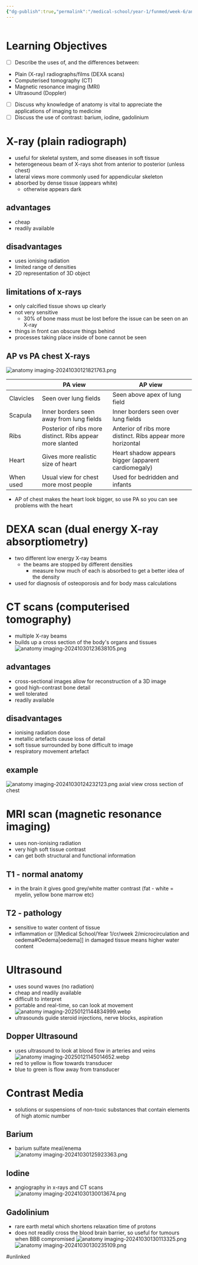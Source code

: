 ```yaml
---
{"dg-publish":true,"permalink":"/medical-school/year-1/funmed/week-6/anatomy-imaging/","tags":["funmed"],"updated":"2025-01-21T14:50:51.797+00:00"}
---
```


```table-of-contents
```
# Learning Objectives
- [ ] Describe the uses of, and the differences between:
- Plain (X-ray) radiographs/films (DEXA scans)
- Computerised tomography (CT)
- Magnetic resonance imaging (MRI)
- Ultrasound (Doppler)
- [ ] Discuss why knowledge of anatomy is vital to appreciate the applications of imaging to medicine
- [ ] Discuss the use of contrast: barium, iodine, gadolinium

# X-ray (plain radiograph)
- useful for skeletal system, and some diseases in soft tissue
- heterogeneous beam of X-rays shot from anterior to posterior (unless chest)
- lateral views more commonly used for appendicular skeleton
- absorbed by dense tissue (appears white)
	- otherwise appears dark

## advantages
- cheap
- readily available
## disadvantages
- uses ionising radiation
- limited range of densities
- 2D representation of 3D object
## limitations of x-rays
- only calcified tissue shows up clearly
- not very sensitive
	- 30% of bone mass must be lost before the issue can be seen on an X-ray
- things in front can obscure things behind
- processes taking place inside of bone cannot be seen

## AP vs PA chest X-rays
![anatomy imaging-20241030121821763.png](/img/user/Medical%20School/Year%201/funmed/week%206/attachments/anatomy%20imaging-20241030121821763.png)

|           | PA view                                                   | AP view                                                     |
| --------- | --------------------------------------------------------- | ----------------------------------------------------------- |
| Clavicles | Seen over lung fields                                     | Seen above apex of lung field                               |
| Scapula   | Inner borders seen away from lung fields                  | Inner borders seen over lung fields                         |
| Ribs      | Posterior of ribs more distinct. Ribs appear more slanted | Anterior of ribs more distinct. Ribs appear more horizontal |
| Heart     | Gives more realistic size of heart                        | Heart shadow appears bigger (apparent cardiomegaly)         |
| When used | Usual view for chest more most people                     | Used for bedridden and infants                              |
- AP of chest makes the heart look bigger, so use PA so you can see problems with the heart

# DEXA scan (dual energy X-ray absorptiometry)
- two different low energy X-ray beams
	- the beams are stopped by different densities
		- measure how much of each is absorbed to get a better idea of the density
- used for diagnosis of osteoporosis and for body mass calculations

# CT scans (computerised tomography)
- multiple X-ray beams
- builds up a cross section of the body's organs and tissues
![anatomy imaging-20241030123638105.png](/img/user/Medical%20School/Year%201/funmed/week%206/attachments/anatomy%20imaging-20241030123638105.png)

## advantages
- cross-sectional images allow for reconstruction of a 3D image
- good high-contrast bone detail
- well tolerated
- readily available
## disadvantages
- ionising radiation dose
- metallic artefacts cause loss of detail
- soft tissue surrounded by bone difficult to image
- respiratory movement artefact

## example
![anatomy imaging-20241030124232123.png](/img/user/Medical%20School/Year%201/funmed/week%206/attachments/anatomy%20imaging-20241030124232123.png)
axial view cross section of chest

# MRI scan (magnetic resonance imaging)
- uses non-ionising radiation
- very high soft tissue contrast
- can get both structural and functional information

## T1 - normal anatomy
- in the brain it gives good grey/white matter contrast (fat - white = myelin, yellow bone marrow etc)
## T2 - pathology
- sensitive to water content of tissue
- inflammation or [[Medical School/Year 1/cr/week 2/microcirculation and oedema#Oedema\|oedema]] in damaged tissue means higher water content

# Ultrasound
- uses sound waves (no radiation)
- cheap and readily available
- difficult to interpret
- portable and real-time, so can look at movement
![anatomy imaging-20250121144834999.webp](/img/user/Medical%20School/Year%201/funmed/week%206/attachments/anatomy%20imaging-20250121144834999.webp)
- ultrasounds guide steroid injections, nerve blocks, aspiration
## Dopper Ultrasound
- uses ultrasound to look at blood flow in arteries and veins
![anatomy imaging-20250121145014652.webp](/img/user/Medical%20School/Year%201/funmed/week%206/attachments/anatomy%20imaging-20250121145014652.webp)
- red to yellow is flow towards transducer
- blue to green is flow away from transducer
# Contrast Media
- solutions or suspensions of non-toxic substances that contain elements of high atomic number

## Barium
- barium sulfate meal/enema
![anatomy imaging-20241030125923363.png](/img/user/Medical%20School/Year%201/funmed/week%206/attachments/anatomy%20imaging-20241030125923363.png)

## Iodine
- angiography in x-rays and CT scans
![anatomy imaging-20241030130013674.png](/img/user/Medical%20School/Year%201/funmed/week%206/attachments/anatomy%20imaging-20241030130013674.png)

## Gadolinium
- rare earth metal which shortens relaxation time of protons
- does not readily cross the blood brain barrier, so useful for tumours when BBB compromised
![anatomy imaging-20241030130113325.png](/img/user/Medical%20School/Year%201/funmed/week%206/attachments/anatomy%20imaging-20241030130113325.png)![anatomy imaging-20241030130235109.png](/img/user/Medical%20School/Year%201/funmed/week%206/attachments/anatomy%20imaging-20241030130235109.png)

#unlinked 